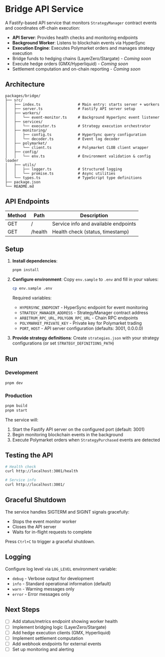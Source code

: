 # Bridge API Service

A Fastify-based API service that monitors `StrategyManager` contract events and coordinates off-chain execution:

- **API Server**: Provides health checks and monitoring endpoints
- **Background Worker**: Listens to blockchain events via HyperSync
- **Execution Engine**: Executes Polymarket orders and manages strategy execution
- Bridge funds to hedging chains (LayerZero/Stargate) - *Coming soon*
- Execute hedge orders (GMX/Hyperliquid) - *Coming soon*
- Settlement computation and on-chain reporting - *Coming soon*

## Architecture

```
packages/bridge/
├── src/
│   ├── index.ts                 # Main entry: starts server + workers
│   ├── server.ts                # Fastify API server setup
│   ├── workers/
│   │   └── event-monitor.ts     # Background HyperSync event listener
│   ├── services/
│   │   └── executor.ts          # Strategy execution orchestrator
│   ├── monitoring/
│   │   ├── config.ts            # HyperSync query configuration
│   │   └── decoder.ts           # Event log decoder
│   ├── polymarket/
│   │   └── client.ts            # Polymarket CLOB client wrapper
│   ├── config/
│   │   └── env.ts               # Environment validation & config loader
│   ├── utils/
│   │   ├── logger.ts            # Structured logging
│   │   └── promise.ts           # Async utilities
│   └── types.ts                 # TypeScript type definitions
├── package.json
└── README.md
```

## API Endpoints

| Method | Path       | Description                     |
|--------|------------|---------------------------------|
| GET    | /          | Service info and available endpoints |
| GET    | /health    | Health check (status, timestamp) |

## Setup

1. **Install dependencies**:
   ```bash
   pnpm install
   ```

2. **Configure environment**:
   Copy `env.sample` to `.env` and fill in your values:
   ```bash
   cp env.sample .env
   ```

   Required variables:
   - `HYPERSYNC_ENDPOINT` - HyperSync endpoint for event monitoring
   - `STRATEGY_MANAGER_ADDRESS` - StrategyManager contract address
   - `ARBITRUM_RPC_URL`, `POLYGON_RPC_URL` - Chain RPC endpoints
   - `POLYMARKET_PRIVATE_KEY` - Private key for Polymarket trading
   - `PORT`, `HOST` - API server configuration (defaults: 3001, 0.0.0.0)

3. **Provide strategy definitions**:
   Create `strategies.json` with your strategy configurations (or set `STRATEGY_DEFINITIONS_PATH`)

## Run

### Development
```bash
pnpm dev
```

### Production
```bash
pnpm build
pnpm start
```

The service will:
1. Start the Fastify API server on the configured port (default: 3001)
2. Begin monitoring blockchain events in the background
3. Execute Polymarket orders when `StrategyPurchased` events are detected

## Testing the API

```bash
# Health check
curl http://localhost:3001/health

# Service info
curl http://localhost:3001/
```

## Graceful Shutdown

The service handles SIGTERM and SIGINT signals gracefully:
- Stops the event monitor worker
- Closes the API server
- Waits for in-flight requests to complete

Press `Ctrl+C` to trigger a graceful shutdown.

## Logging

Configure log level via `LOG_LEVEL` environment variable:
- `debug` - Verbose output for development
- `info` - Standard operational information (default)
- `warn` - Warning messages only
- `error` - Error messages only

## Next Steps

- [ ] Add status/metrics endpoint showing worker health
- [ ] Implement bridging logic (LayerZero/Stargate)
- [ ] Add hedge execution clients (GMX, Hyperliquid)
- [ ] Implement settlement computation
- [ ] Add webhook endpoints for external events
- [ ] Set up monitoring and alerting
